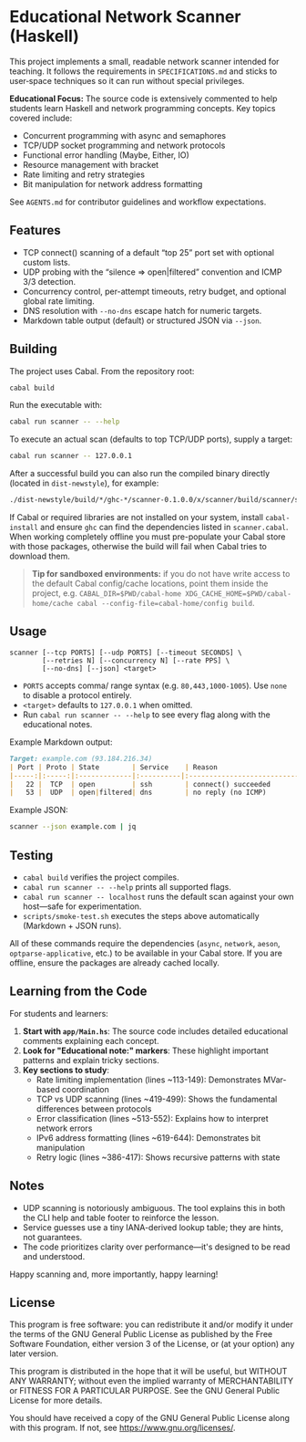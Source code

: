 # Educational Network Scanner (Haskell)

This project implements a small, readable network scanner intended for teaching. It follows the requirements in `SPECIFICATIONS.md` and sticks to user‑space techniques so it can run without special privileges.

**Educational Focus:** The source code is extensively commented to help students learn Haskell and network programming concepts. Key topics covered include:
- Concurrent programming with async and semaphores
- TCP/UDP socket programming and network protocols
- Functional error handling (Maybe, Either, IO)
- Resource management with bracket
- Rate limiting and retry strategies
- Bit manipulation for network address formatting

See `AGENTS.md` for contributor guidelines and workflow expectations.

## Features

- TCP connect() scanning of a default “top 25” port set with optional custom lists.
- UDP probing with the “silence ⇒ open|filtered” convention and ICMP 3/3 detection.
- Concurrency control, per-attempt timeouts, retry budget, and optional global rate limiting.
- DNS resolution with `--no-dns` escape hatch for numeric targets.
- Markdown table output (default) or structured JSON via `--json`.

## Building

The project uses Cabal. From the repository root:

```bash
cabal build
```

Run the executable with:

```bash
cabal run scanner -- --help
```

To execute an actual scan (defaults to top TCP/UDP ports), supply a target:

```bash
cabal run scanner -- 127.0.0.1
```

After a successful build you can also run the compiled binary directly (located in `dist-newstyle`), for example:

```bash
./dist-newstyle/build/*/ghc-*/scanner-0.1.0.0/x/scanner/build/scanner/scanner localhost
```

If Cabal or required libraries are not installed on your system, install `cabal-install` and ensure `ghc` can find the dependencies listed in `scanner.cabal`. When working completely offline you must pre-populate your Cabal store with those packages, otherwise the build will fail when Cabal tries to download them.

> **Tip for sandboxed environments:** if you do not have write access to the default Cabal config/cache locations, point them inside the project, e.g.
> `CABAL_DIR=$PWD/cabal-home XDG_CACHE_HOME=$PWD/cabal-home/cache cabal --config-file=cabal-home/config build`.

## Usage

```
scanner [--tcp PORTS] [--udp PORTS] [--timeout SECONDS] \
        [--retries N] [--concurrency N] [--rate PPS] \
        [--no-dns] [--json] <target>
```

- `PORTS` accepts comma/ range syntax (e.g. `80,443,1000-1005`). Use `none` to disable a protocol entirely.
- `<target>` defaults to `127.0.0.1` when omitted.
- Run `cabal run scanner -- --help` to see every flag along with the educational notes.

Example Markdown output:

```markdown
Target: example.com (93.184.216.34)
| Port | Proto | State        | Service    | Reason                     |
|-----:|:-----:|:-------------|:----------|:---------------------------|
|   22 |  TCP  | open         | ssh        | connect() succeeded        |
|   53 |  UDP  | open|filtered| dns        | no reply (no ICMP)         |
```

Example JSON:

```bash
scanner --json example.com | jq
```

## Testing

- `cabal build` verifies the project compiles.
- `cabal run scanner -- --help` prints all supported flags.
- `cabal run scanner -- localhost` runs the default scan against your own host—safe for experimentation.
- `scripts/smoke-test.sh` executes the steps above automatically (Markdown + JSON runs).

All of these commands require the dependencies (`async`, `network`, `aeson`, `optparse-applicative`, etc.) to be available in your Cabal store. If you are offline, ensure the packages are already cached locally.

## Learning from the Code

For students and learners:

1. **Start with `app/Main.hs`**: The source code includes detailed educational comments explaining each concept.
2. **Look for "Educational note:" markers**: These highlight important patterns and explain tricky sections.
3. **Key sections to study**:
   - Rate limiting implementation (lines ~113-149): Demonstrates MVar-based coordination
   - TCP vs UDP scanning (lines ~419-499): Shows the fundamental differences between protocols
   - Error classification (lines ~513-552): Explains how to interpret network errors
   - IPv6 address formatting (lines ~619-644): Demonstrates bit manipulation
   - Retry logic (lines ~386-417): Shows recursive patterns with state

## Notes

- UDP scanning is notoriously ambiguous. The tool explains this in both the CLI help and table footer to reinforce the lesson.
- Service guesses use a tiny IANA-derived lookup table; they are hints, not guarantees.
- The code prioritizes clarity over performance—it's designed to be read and understood.

Happy scanning and, more importantly, happy learning!

## License

This program is free software: you can redistribute it and/or modify it under the terms of the GNU General Public License as published by the Free Software Foundation, either version 3 of the License, or (at your option) any later version.

This program is distributed in the hope that it will be useful, but WITHOUT ANY WARRANTY; without even the implied warranty of MERCHANTABILITY or FITNESS FOR A PARTICULAR PURPOSE. See the GNU General Public License for more details.

You should have received a copy of the GNU General Public License along with this program. If not, see <https://www.gnu.org/licenses/>.
